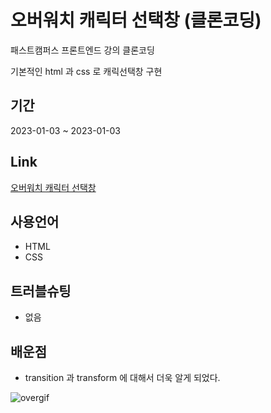 # 오버워치 캐릭터 선택창 (클론코딩)

패스트캠퍼스 프론트엔드 강의 클론코딩

기본적인 html 과 css 로 캐릭선택창 구현

## 기간

2023-01-03 ~ 2023-01-03

## Link

<a href="https://kyojin-hwang.github.io/overwatch-clone-front/">오버워치 캐릭터 선택창</a>

## 사용언어

- HTML
- CSS

## 트러블슈팅

- 없음

## 배운점

- transition 과 transform 에 대해서 더욱 알게 되었다.

<img src="https://user-images.githubusercontent.com/84490050/210314726-1583f964-8548-49b7-8f1e-96af2767bd65.gif" alt="overgif" />

